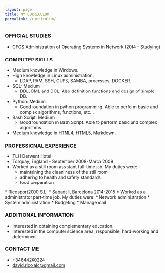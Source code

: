 ```yaml
---
layout: page
title: MY CURRICULUM
permalink: /curriculum/
---
```


### **OFFICIAL STUDIES**
* CFGS Administration of Operating Systems in Network (2014 - Studying)

### **COMPUTER SKILLS**
* Medium knowledge in Windows.
* High knowledge in Linux administration:
  * LDAP, PAM, SSH, CUPS, SAMBA, processes, DOCKER. 
* SQL: Medium
  * DDL, DML and DCL. Also definition functions and design of simple DB. 
* Python: Medium
  * Good foundation in python programming. Able to perform basic and complex algorithms, functions, etc...
* Bash Script: Medium
  * Good foundation in Bash Script. Able to perform basic and complex algorithms.
* Medium knowledge in HTML4, HTML5, Markdown. 

### **PROFESSIONAL EXPERIENCE**
<ul> 
 <li>TLH Derwent Hotel</li>
 <li>Torquay, England - September 2008-March 2009</li>
 <li>Worked as a still room assistant full-time job. My duties were:
   <ul>
     <li>maintaining the cleanliness of the still room</li>
     <li>adhering to health and safety standards</li>
     <li>food preparation</li>
   </ul>
 </li>
</ul>
* Ricosport2000 S.L.
* Sabadell, Barcelona 2014-2015
* Worked as a administrator part-time job. My duties were:
   * Network administration
   * System administration
   * Budgeting
   * Manage mail

### **ADDITIONAL INFORMATION**

* Interested in obtaining complementary education.
* Interested in the computer science area, responsible, hard-working and determined.

### **CONTACT ME**

* +34644260224
* [david.rico.alc@gmail.com](mailto:david.rico.alc@gmail.com)
